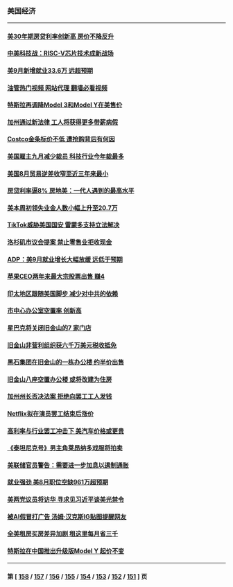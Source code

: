 ### 美国经济
---
#### [美30年期房贷利率创新高 房价不降反升](../../pages/ncid1078158/n14090009.md?10071645) 
#### [中美科技战：RISC-V芯片技术成新战场](../../pages/ncid1078158/n14089810.md?10071645) 
#### [美9月新增就业33.6万 远超预期](../../pages/ncid1078158/n14089748.md?10071645) 
#### [油管热门视频 网站代理 翻墙必看视频](http://138.2.39.72:81/youtube.html?epic-marker?10071645)
#### [特斯拉再调降Model 3和Model Y在美售价](../../pages/ncid1078158/n14089458.md?10071645) 
#### [加州通过新法律 工人将获得更多带薪病假](../../pages/ncid1078158/n14089264.md?10071645) 
#### [Costco金条标价不低 遭抢购背后有何因](../../pages/ncid1078158/n14089026.md?10071645) 
#### [美国雇主九月减少裁员 科技行业今年裁最多](../../pages/ncid1078158/n14088949.md?10071645) 
#### [美国8月贸易逆差收窄至近三年来最小](../../pages/ncid1078158/n14088964.md?10071645) 
#### [房贷利率逼8% 房地美：一代人遇到的最高水平](../../pages/ncid1078158/n14088925.md?10071645) 
#### [美本周初领失业金人数小幅上升至20.7万](../../pages/ncid1078158/n14088913.md?10071645) 
#### [TikTok威胁美国国安 雷蒙多支持立法解决](../../pages/ncid1078158/n14088741.md?10071645) 
#### [洛杉矶市议会提案 禁止零售业拒收现金](../../pages/ncid1078158/n14088238.md?10071645) 
#### [ADP：美9月就业增长大幅放缓 远低于预期](../../pages/ncid1078158/n14088142.md?10071645) 
#### [苹果CEO两年来最大宗股票出售 赚4](../../pages/ncid1078158/n14088155.md?10071645) 
#### [印太地区跟随美国脚步 减少对中共的依赖](../../pages/ncid1078158/n14088119.md?10071645) 
#### [市中心办公室空置率 创新高](../../pages/ncid1078158/n14088106.md?10071645) 
#### [星巴克将关闭旧金山的7 家门店](../../pages/ncid1078158/n14087783.md?10071645) 
#### [旧金山非营利组织获六千万美元税收抵免](../../pages/ncid1078158/n14087781.md?10071645) 
#### [黑石集团在旧金山的一栋办公楼 约半价出售](../../pages/ncid1078158/n14087769.md?10071645) 
#### [旧金山八座空置办公楼 或将改建为住房](../../pages/ncid1078158/n14087767.md?10071645) 
#### [加州州长否决法案 拒绝向罢工工人发钱](../../pages/ncid1078158/n14087739.md?10071645) 
#### [Netflix拟在演员罢工结束后涨价](../../pages/ncid1078158/n14087660.md?10071645) 
#### [高利率与行业罢工冲击下 美汽车价格或更贵](../../pages/ncid1078158/n14087647.md?10071645) 
#### [《泰坦尼克号》男主角莱昂纳多戏服将拍卖](../../pages/ncid1078158/n14087507.md?10071645) 
#### [美联储官员警告：需要进一步加息以遏制通胀](../../pages/ncid1078158/n14087471.md?10071645) 
#### [就业强劲 美8月职位空缺961万超预期](../../pages/ncid1078158/n14087451.md?10071645) 
#### [美两党议员将访华 寻求见习近平谈美光禁令](../../pages/ncid1078158/n14086921.md?10071645) 
#### [被AI假冒打广告 汤姆·汉克斯IG贴图提醒网友](../../pages/ncid1078158/n14086849.md?10071645) 
#### [全美租房买房差异加剧 租这里每月省三千](../../pages/ncid1078158/n14086389.md?10071645) 
#### [特斯拉在中国推出升级版Model Y 起价不变](../../pages/ncid1078158/n14085966.md?10071645) 

---
#### 第 [ [158](./158.md?10071645) / [157](./157.md?10071645) / [156](./156.md?10071645) / [155](./155.md?10071645) / [154](./154.md?10071645) / [153](./153.md?10071645) / [152](./152.md?10071645) / [151](./151.md?10071645) ] 页
